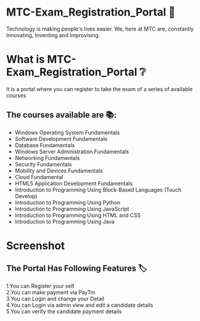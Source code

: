 # MTC-Exam_Registration_Portal 📝
Technology is making people's lives easier.
We, here at MTC are, constantly Innovating, Inventing and Improvising.

# What is MTC-Exam_Registration_Portal ❔
<p> It is a portal where you can register to take the exam of a series of available courses </p>

## The courses available are 📚: ## 
<ul>
<li>Windows Operating System Fundamentals </li>
<li>Software Development Fundamentals </li>
<li>Database Fundamentals </li>
<li>Windows Server Administration Fundamentals </li>
<li>Networking Fundamentals </li>
<li>Security Fundamentals </li>
<li>Mobility and Devices Fundamentals </li>
<li>Cloud Fundamental </li>
<li>HTML5 Application Development Fundamentals</li>
<li>Introduction to Programming Using Block-Based Languages (Touch Develop) </li>
<li>Introduction to Programming Using Python</li>
<li>Introduction to Programming Using JavaScript </li>
<li>Introduction to Programming Using HTML and CSS </li>
<li>Introduction to Programming Using Java </li>
</ul>

# Screenshot 


## The Portal Has Following Features 🏷️ ##
1.You can Register your self<br>
2.You can make payment via PayTm<br>
3.You can Login and change your Detail<br>
4.You can Login via admin view and edit a candidate details<br>
5.You can verify the candidate payment details<br>
